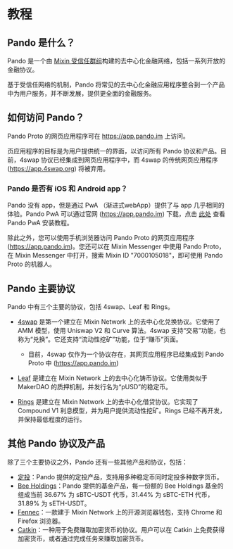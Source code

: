 # 教程

## Pando 是什么？

Pando 是一个由 [Mixin 受信任群组](https://docs.pando.im/docs/security/mtg)构建的去中心化金融网络，包括一系列开放的金融协议。

基于受信任网络的机制，Pando 将常见的去中心化金融应用程序整合到一个产品中为用户服务，并不断发展，提供更全面的金融服务。

## 如何访问 Pando？

Pando Proto 的网页应用程序可在 https://app.pando.im 上访问。

页应用程序的目标是为用户提供统一的界面，以访问所有 Pando 协议和产品。目前，4swap 协议已经集成到网页应用程序中，而 4swap 的传统网页应用程序 (https://app.4swap.org) 将被弃用。

### Pando 是否有 iOS 和 Android app？

Pando 没有 app，但是通过 PwA （渐进式webApp）提供了与 app 几乎相同的体验。Pando PwA 可以通过官网 (https://app.pando.im) 下载，点击 [此处](https://docs.pando.im/tutorials/pandopwa.html) 查看 Pando PwA 安装教程。

除此之外，您可以使用手机浏览器访问 Pando Proto 的网页应用程序 (https://app.pando.im)。您还可以在 Mixin Messenger 中使用 Pando Proto，在 Mixin Messenger 中打开，搜索 Mixin ID "7000105018"，即可使用 Pando Proto 的机器人。

## Pando 主要协议

Pando 中有三个主要的协议，包括 4swap、Leaf 和 Rings。

- [4swap](https://pando.im/4swap) 是第一个建立在 Mixin Network 上的去中心化兑换协议。它使用了 AMM 模型，使用 Uniswap V2 和 Curve 算法。4swap 支持“交易”功能，也称为“兑换”。它还支持“流动性挖矿”功能，位于“赚币”页面。

  - 目前，4swap 仅作为一个协议存在，其网页应用程序已经集成到 Pando Proto 中 (https://app.pando.im)

- [Leaf](https://pando.im/leaf) 是建立在 Mixin Network 上的去中心化铸币协议。它使用类似于 MakerDAO 的质押机制，并发行名为“pUSD”的稳定币。

- [Rings](https://pando.im/rings) 是建立在 Mixin Network 上的去中心化借贷协议。它实现了 Compound V1 利息模型，并为用户提供流动性挖矿。Rings 已经不再开发，并保持最低程度的运行。

## 其他 Pando 协议及产品

除了三个主要协议之外，Pando 还有一些其他产品和协议，包括：

- [定投](https://app.pando.im/earn/auto-invest)：Pando 提供的定投产品，支持用多种稳定币同时定投多种数字货币。
- [Bee Holdings](https://app.pando.im/earn/bhold/2)：Pando 提供的基金产品，每一份额的 Bee Holdings 基金的组成当前 36.67% 为 sBTC-USDT 代币，31.44% 为 sBTC-ETH 代币，31.89% 为 sETH-USDT。
- [Fennec](https://pando.im/wallet)：一款建于 Mixin Network 上的开源浏览器钱包，支持 Chrome 和 Firefox 浏览器。
- [Catkin](https://pando.im/catkin)：一种用于免费赚取加密货币的协议。用户可以在 Catkin 上免费获得加密货币，或者通过完成任务来赚取加密货币。


